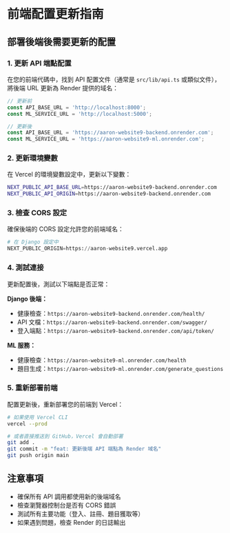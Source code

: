 # 前端配置更新指南

## 部署後端後需要更新的配置

### 1. 更新 API 端點配置

在您的前端代碼中，找到 API 配置文件（通常是 `src/lib/api.ts` 或類似文件），將後端 URL 更新為 Render 提供的域名：

```typescript
// 更新前
const API_BASE_URL = 'http://localhost:8000';
const ML_SERVICE_URL = 'http://localhost:5000';

// 更新後
const API_BASE_URL = 'https://aaron-website9-backend.onrender.com';
const ML_SERVICE_URL = 'https://aaron-website9-ml.onrender.com';
```

### 2. 更新環境變數

在 Vercel 的環境變數設定中，更新以下變數：

```bash
NEXT_PUBLIC_API_BASE_URL=https://aaron-website9-backend.onrender.com
NEXT_PUBLIC_API_ORIGIN=https://aaron-website9-backend.onrender.com
```

### 3. 檢查 CORS 設定

確保後端的 CORS 設定允許您的前端域名：

```python
# 在 Django 設定中
NEXT_PUBLIC_ORIGIN=https://aaron-website9.vercel.app
```

### 4. 測試連接

更新配置後，測試以下端點是否正常：

**Django 後端：**
- 健康檢查：`https://aaron-website9-backend.onrender.com/health/`
- API 文檔：`https://aaron-website9-backend.onrender.com/swagger/`
- 登入端點：`https://aaron-website9-backend.onrender.com/api/token/`

**ML 服務：**
- 健康檢查：`https://aaron-website9-ml.onrender.com/health`
- 題目生成：`https://aaron-website9-ml.onrender.com/generate_questions`

### 5. 重新部署前端

配置更新後，重新部署您的前端到 Vercel：

```bash
# 如果使用 Vercel CLI
vercel --prod

# 或者直接推送到 GitHub，Vercel 會自動部署
git add .
git commit -m "feat: 更新後端 API 端點為 Render 域名"
git push origin main
```

## 注意事項

- 確保所有 API 調用都使用新的後端域名
- 檢查瀏覽器控制台是否有 CORS 錯誤
- 測試所有主要功能（登入、註冊、題目獲取等）
- 如果遇到問題，檢查 Render 的日誌輸出
